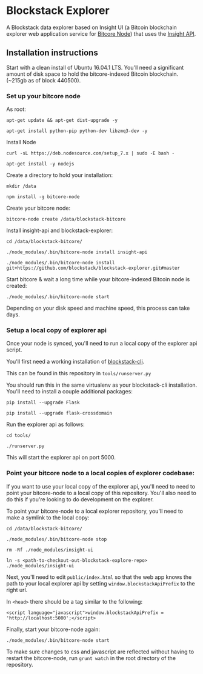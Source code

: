 # Blockstack Explorer

A Blockstack data explorer based on Insight UI (a Bitcoin blockchain explorer web application service for [Bitcore Node](https://github.com/bitpay/bitcore-node)) that uses the [Insight API](https://github.com/bitpay/insight-api).


## Installation instructions

Start with a clean install of Ubuntu 16.04.1 LTS. You'll need a significant
amount of disk space to hold the bitcore-indexed Bitcoin blockchain.
(~215gb as of block 440500).

### Set up your bitcore node

As root:

`apt-get update && apt-get dist-upgrade -y`

`apt-get install python-pip python-dev libzmq3-dev -y`

Install Node

`curl -sL https://deb.nodesource.com/setup_7.x | sudo -E bash -`

`apt-get install -y nodejs`

Create a directory to hold your installation:

`mkdir /data`

`npm install -g bitcore-node`

Create your bitcore node:

`bitcore-node create /data/blockstack-bitcore`

Install insight-api and blockstack-explorer:

`cd /data/blockstack-bitcore/`

`./node_modules/.bin/bitcore-node install insight-api`

`./node_modules/.bin/bitcore-node install git+https://github.com/blockstack/blockstack-explorer.git#master`

Start bitcore & wait a long time while your bitcore-indexed Bitcoin node is created:

`./node_modules/.bin/bitcore-node start`

Depending on your disk speed and machine speed, this process can take days.

### Setup a local copy of explorer api

Once your node is synced, you'll need to run a local copy of the explorer api script.

You'll first need a working installation of [blockstack-cli](https://github.com/blockstack/blockstack-cli).

This can be found in this repository in `tools/runserver.py`

You should run this in the same virtualenv as your blockstack-cli installation.
You'll need to install a couple additional packages:

`pip install --upgrade Flask`

`pip install --upgrade flask-crossdomain`

Run the explorer api as follows:

`cd tools/`

`./runserver.py`

This will start the explorer api on port 5000.

### Point your bitcore node to a local copies of explorer codebase:

If you want to use your local copy of the explorer api, you'll need to need to point your
bitcore-node to a local copy of this repository. You'll also need to do this if you're looking
to do development on the explorer.

To point your bitcore-node to a local explorer repository, you'll need to make a symlink to the local copy:

`cd /data/blockstack-bitcore/`

`./node_modules/.bin/bitcore-node stop`

`rm -Rf ./node_modules/insight-ui`

`ln -s <path-to-checkout-out-blockstack-explore-repo> ./node_modules/insight-ui`

Next, you'll need to edit `public/index.html` so that the web app knows the path
to your local explorer api by setting `window.blockstackApiPrefix` to the right
url.

In `<head>` there should be a tag similar to the following:

`<script language="javascript">window.blockstackApiPrefix = 'http://localhost:5000';</script>`

Finally, start your bitcore-node again:

`./node_modules/.bin/bitcore-node start`


To make sure changes to css and javascript are reflected without having to restart
the bitcore-node, run `grunt watch` in the root directory of the repository.
